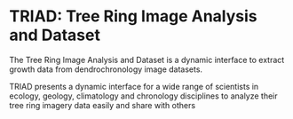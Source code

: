 # TRIAD: Tree Ring Image Analysis and Dataset

The Tree Ring Image Analysis and Dataset is a dynamic interface to extract growth data from dendrochronology image datasets. 

TRIAD presents a dynamic interface for a wide range of scientists in ecology, geology, climatology and chronology disciplines to analyze their tree ring imagery data easily and share with others

